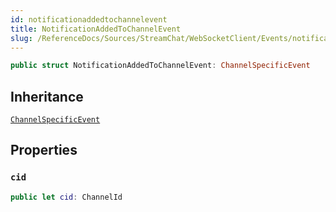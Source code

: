 ```yaml
---
id: notificationaddedtochannelevent 
title: NotificationAddedToChannelEvent
slug: /ReferenceDocs/Sources/StreamChat/WebSocketClient/Events/notificationaddedtochannelevent
---
```


``` swift
public struct NotificationAddedToChannelEvent: ChannelSpecificEvent 
```

## Inheritance

[`ChannelSpecificEvent`](ChannelSpecificEvent)

## Properties

### `cid`

``` swift
public let cid: ChannelId
```
